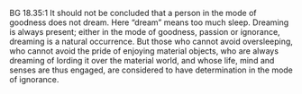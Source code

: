 BG 18.35:1	It should not be concluded that a person in the mode of goodness does not dream. Here “dream” means too much sleep. Dreaming is always present; either in the mode of goodness, passion or ignorance, dreaming is a natural occurrence. But those who cannot avoid oversleeping, who cannot avoid the pride of enjoying material objects, who are always dreaming of lording it over the material world, and whose life, mind and senses are thus engaged, are considered to have determination in the mode of ignorance.
